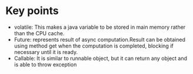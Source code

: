 # Key points
- volatile: This makes a java variable to be stored in main memory rather than the CPU cache.
- Future: represents result of async computation.Result can be obtained using method get when the computation is completed, blocking if necessary until it is ready.
- Callable: It is similar to runnable object, but it can return any object and is able to throw exception
